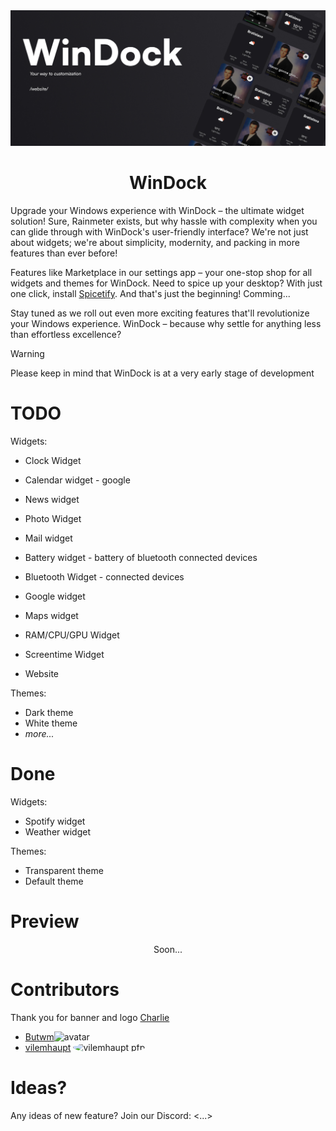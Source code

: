 <img src="windock-banner.jpg">
<h1 align="center">WinDock</h1>
<p></p>
Upgrade your Windows experience with WinDock – the ultimate widget solution! Sure, Rainmeter exists, but why hassle with complexity when you can glide through with WinDock's user-friendly interface? We're not just about widgets; we're about simplicity, modernity, and packing in more features than ever before!

Features like Marketplace in our settings app – your one-stop shop for all widgets and themes for WinDock. Need to spice up your desktop? With just one click, install [Spicetify](https://spicetify.app/). And that's just the beginning! Comming...

Stay tuned as we roll out even more exciting features that'll revolutionize your Windows experience. WinDock – because why settle for anything less than effortless excellence?
</p>
 <p></p>
 
> [!WARNING]
> Please keep in mind that WinDock is at a very early stage of development

# TODO
Widgets: 
 - Clock Widget
 - Calendar widget - google
 - News widget
 - Photo Widget
 - Mail widget
 - Battery widget - battery of bluetooth connected devices
 - Bluetooth Widget - connected devices
 - Google widget
 - Maps widget
 - RAM/CPU/GPU Widget
 - Screentime Widget

- Website

Themes: 
 - Dark theme
 - White theme
 - *more...*

# Done
Widgets: 
 - Spotify widget
 - Weather widget

Themes:
 - Transparent theme
 - Default theme

# Preview
<div align="center">
 Soon...
</div>

# Contributors 

Thank you for banner and logo [Charlie](https://github.com/0Charliecat) 

- [Butwm](https://github.com/Butwm)![avatar](https://images.weserv.nl/?url=avatars.githubusercontent.com/u/78359657?v=4&=60&w=60&fit=cover&mask=circle&maxage=7d)
- [vilemhaupt](https://github.com/vilemhaupt) <img src="https://avatars.githubusercontent.com/u/71026000?v=4" alt="vilemhaupt pfp" style="width: 50px; height: 50px; border-radius: 50%;">

# Ideas? 

Any ideas of new feature? Join our Discord: <...>
